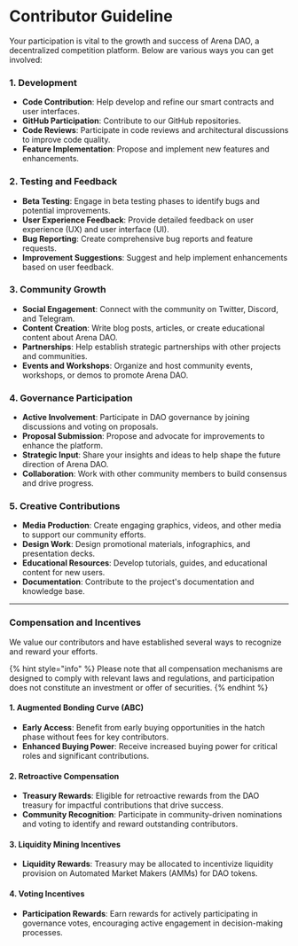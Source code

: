 # Contributor Guideline

Your participation is vital to the growth and success of Arena DAO, a decentralized competition platform. Below are various ways you can get involved:

### 1. Development

* **Code Contribution**: Help develop and refine our smart contracts and user interfaces.
* **GitHub Participation**: Contribute to our GitHub repositories.
* **Code Reviews**: Participate in code reviews and architectural discussions to improve code quality.
* **Feature Implementation**: Propose and implement new features and enhancements.

### 2. Testing and Feedback

* **Beta Testing**: Engage in beta testing phases to identify bugs and potential improvements.
* **User Experience Feedback**: Provide detailed feedback on user experience (UX) and user interface (UI).
* **Bug Reporting**: Create comprehensive bug reports and feature requests.
* **Improvement Suggestions**: Suggest and help implement enhancements based on user feedback.

### 3. Community Growth

* **Social Engagement**: Connect with the community on Twitter, Discord, and Telegram.
* **Content Creation**: Write blog posts, articles, or create educational content about Arena DAO.
* **Partnerships**: Help establish strategic partnerships with other projects and communities.
* **Events and Workshops**: Organize and host community events, workshops, or demos to promote Arena DAO.

### 4. Governance Participation

* **Active Involvement**: Participate in DAO governance by joining discussions and voting on proposals.
* **Proposal Submission**: Propose and advocate for improvements to enhance the platform.
* **Strategic Input**: Share your insights and ideas to help shape the future direction of Arena DAO.
* **Collaboration**: Work with other community members to build consensus and drive progress.

### 5. Creative Contributions

* **Media Production**: Create engaging graphics, videos, and other media to support our community efforts.
* **Design Work**: Design promotional materials, infographics, and presentation decks.
* **Educational Resources**: Develop tutorials, guides, and educational content for new users.
* **Documentation**: Contribute to the project's documentation and knowledge base.

***

### Compensation and Incentives

We value our contributors and have established several ways to recognize and reward your efforts.&#x20;

{% hint style="info" %}
Please note that all compensation mechanisms are designed to comply with relevant laws and regulations, and participation does not constitute an investment or offer of securities.
{% endhint %}

#### 1. Augmented Bonding Curve (ABC)

* **Early Access**: Benefit from early buying opportunities in the hatch phase without fees for key contributors.
* **Enhanced Buying Power**: Receive increased buying power for critical roles and significant contributions.

#### 2. Retroactive Compensation

* **Treasury Rewards**: Eligible for retroactive rewards from the DAO treasury for impactful contributions that drive success.
* **Community Recognition**: Participate in community-driven nominations and voting to identify and reward outstanding contributors.

#### 3. Liquidity Mining Incentives

* **Liquidity Rewards**: Treasury may be allocated to incentivize liquidity provision on Automated Market Makers (AMMs) for DAO tokens.

#### 4. Voting Incentives

* **Participation Rewards**: Earn rewards for actively participating in governance votes, encouraging active engagement in decision-making processes.
